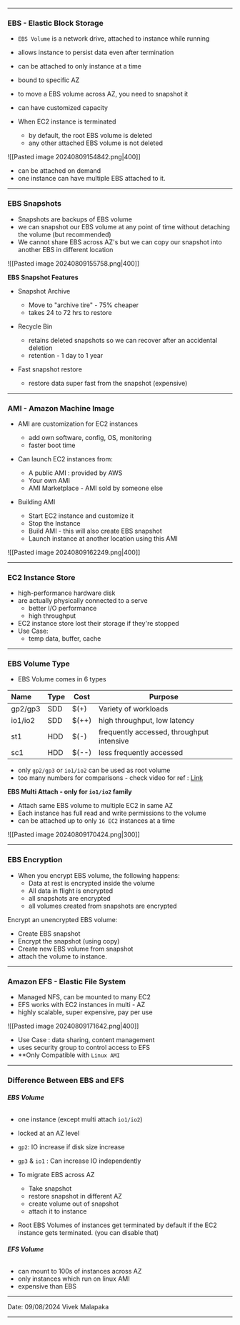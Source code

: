 - - - 
### **EBS - Elastic Block Storage** 

- `EBS Volume` is a network drive, attached to instance while running 
- allows instance to persist data even after termination
- can be attached to only instance at a time
- bound to specific AZ

- to move a EBS volume across AZ, you need to snapshot it 
- can have customized capacity

- When EC2 instance is terminated 
	- by default, the root EBS volume is deleted 
	- any other attached EBS volume is not deleted

![[Pasted image 20240809154842.png|400]]

- can be attached on demand 
- one instance can have multiple EBS attached to it.

---
### **EBS Snapshots**

- Snapshots are backups of EBS volume
- we can snapshot our EBS volume at any point of time without detaching the volume (but recommended)
- We cannot share EBS across AZ's but we can copy our snapshot into another EBS in different location

![[Pasted image 20240809155758.png|400]]

**EBS Snapshot Features**
- Snapshot Archive
	- Move to "archive tire" - 75% cheaper
	- takes 24 to 72 hrs to restore

- Recycle Bin
	- retains deleted snapshots so we can recover after an accidental deletion 
	- retention - 1 day to 1 year

- Fast snapshot restore
	- restore data super fast from the snapshot (expensive)

---
### **AMI - Amazon Machine Image**

- AMI are customization for EC2 instances 
	- add own software, config, OS, monitoring
	- faster boot time 

- Can launch EC2 instances from: 
	- A public AMI : provided by AWS
	- Your own AMI
	- AMI Marketplace - AMI sold by someone else

- Building AMI 
	- Start EC2 instance and customize it 
	- Stop the Instance 
	- Build AMI - this will also create EBS snapshot
	- Launch instance at another location using this AMI 

![[Pasted image 20240809162249.png|400]]

---
### **EC2 Instance Store**

- high-performance hardware disk
- are actually physically connected to a serve
	- better I/O performance 
	- high throughput
- EC2 instance store lost their storage if they're stopped
- Use Case: 
	- temp data, buffer, cache

---
### **EBS Volume Type**

- EBS Volume comes in 6 types

| Name    | Type | Cost  | Purpose                                   |
| :------ | ---- | ----- | ----------------------------------------- |
| gp2/gp3 | SDD  | $(+)  | Variety of workloads                      |
| io1/io2 | SDD  | $(++) | high throughput, low latency              |
| st1     | HDD  | $(-)  | frequently accessed, throughput intensive |
| sc1     | HDD  | $(--) | less frequently accessed                  |
-  only `gp2/gp3` or `io1/io2` can be used as root volume
- too many numbers for comparisons - check video for ref :  [Link](https://www.udemy.com/course/aws-certified-solutions-architect-associate-saa-c03/learn/lecture/26098296#content)

**EBS Multi Attach - only for `io1/io2` family**
- Attach same EBS volume to multiple EC2 in same AZ
- Each instance has full read and write permissions to the volume
- can be attached up to only `16 EC2` instances at a time

![[Pasted image 20240809170424.png|300]]

---
### **EBS Encryption**

- When you encrypt EBS volume, the following happens:
	- Data at rest is encrypted inside the volume
	- All data in flight is encrypted
	- all snapshots are encrypted
	- all volumes created from snapshots are encrypted

Encrypt an unencrypted EBS volume: 
- Create EBS snapshot
- Encrypt the snapshot (using copy)
- Create new EBS volume from snapshot
- attach the volume to instance. 

---

### **Amazon EFS - Elastic File System**

- Managed NFS, can be mounted to many EC2
- EFS works with EC2 instances in multi - AZ
- highly scalable, super expensive, pay per use

![[Pasted image 20240809171642.png|400]]

- Use Case : data sharing, content management
- uses security group to control access to EFS
- **Only Compatible with `Linux AMI` 

---
### **Difference Between EBS and EFS**

###### **EBS Volume**
- one instance (except multi attach `io1/io2`)
- locked at an AZ level
- `gp2`: IO increase if disk size increase
- `gp3` & `io1` : Can increase IO independently

- To migrate EBS across AZ
	- Take snapshot
	- restore snapshot in different AZ
	- create volume out of snapshot
	- attach it to instance 

- Root EBS Volumes of instances get terminated by default if the EC2 instance gets terminated. (you can disable that)
###### **EFS Volume**
- can mount to 100s of instances across AZ
- only instances which run on linux AMI 
- expensive than EBS

--- 

Date: 09/08/2024
Vivek Malapaka

---
